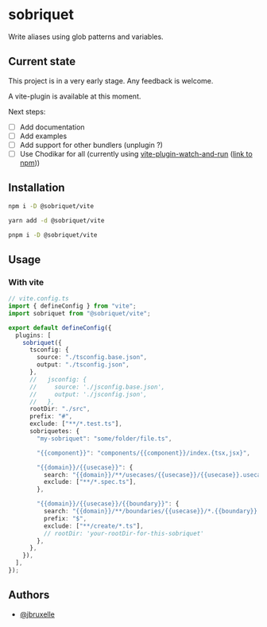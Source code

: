 # sobriquet

Write aliases using glob patterns and variables.

## Current state

This project is in a very early stage. Any feedback is welcome.

A vite-plugin is available at this moment.

Next steps:

- [ ] Add documentation
- [ ] Add examples
- [ ] Add support for other bundlers (unplugin ?)
- [ ] Use Chodikar for all (currently using [vite-plugin-watch-and-run](https://github.com/jycouet/kitql/tree/main/packages/vite-plugin-watch-and-run) ([link to npm](https://www.npmjs.com/package/vite-plugin-watch-and-run)))

## Installation

```bash
npm i -D @sobriquet/vite
```

```bash
yarn add -d @sobriquet/vite
```

```bash
pnpm i -D @sobriquet/vite
```

## Usage

### With vite

```ts
// vite.config.ts
import { defineConfig } from "vite";
import sobriquet from "@sobriquet/vite";

export default defineConfig({
  plugins: [
    sobriquet({
      tsconfig: {
        source: "./tsconfig.base.json",
        output: "./tsconfig.json",
      },
      //   jsconfig: {
      //     source: './jsconfig.base.json',
      //     output: './jsconfig.json',
      //   },
      rootDir: "./src",
      prefix: "#",
      exclude: ["**/*.test.ts"],
      sobriquetes: {
        "my-sobriquet": "some/folder/file.ts",

        "{{component}}": "components/{{component}}/index.{tsx,jsx}",

        "{{domain}}/{{usecase}}": {
          search: "{{domain}}/**/usecases/{{usecase}}/{{usecase}}.usecase.ts",
          exclude: ["**/*.spec.ts"],
        },

        "{{domain}}/{{usecase}}/{{boundary}}": {
          search: "{{domain}}/**/boundaries/{{usecase}}/*.{{boundary}}.ts",
          prefix: "$",
          exclude: ["**/create/*.ts"],
          // rootDir: 'your-rootDir-for-this-sobriquet'
        },
      },
    }),
  ],
});
```

## Authors

- [@jbruxelle](https://github.com/jbruxelle/)
